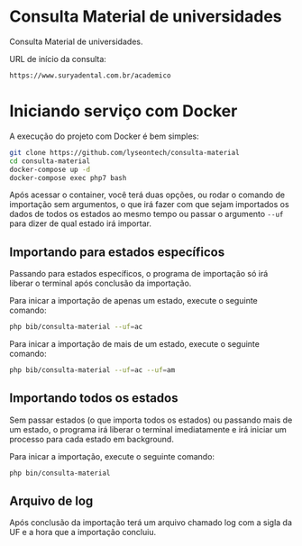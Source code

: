 # Consulta Material de universidades

Consulta Material de universidades.

URL de início da consulta:

```
https://www.suryadental.com.br/academico
```

# Iniciando serviço com Docker

A execução do projeto com Docker é bem simples:

```bash
git clone https://github.com/lyseontech/consulta-material
cd consulta-material
docker-compose up -d
docker-compose exec php7 bash
```

Após acessar o container, você terá duas opções, ou rodar o comando de
importação sem argumentos, o que irá fazer com que sejam importados os dados de
todos os estados ao mesmo tempo ou passar o argumento `--uf` para dizer de qual
estado irá importar.

## Importando para estados específicos

Passando para estados específicos, o programa de importação só irá liberar o
terminal após conclusão da importação.

Para inicar a importação de apenas um estado, execute o seguinte comando:

```bash
php bib/consulta-material --uf=ac
```

Para inicar a importação de mais de um estado, execute o seguinte comando:


```bash
php bib/consulta-material --uf=ac --uf=am
```

## Importando todos os estados

Sem passar estados (o que importa todos os estados) ou passando mais de um
estado, o programa irá liberar o terminal imediatamente e irá iniciar um
processo para cada estado em background.

Para inicar a importação, execute o seguinte comando:

```bash
php bin/consulta-material
```

## Arquivo de log

Após conclusão da importação terá um arquivo chamado log com a sigla da UF e a
hora que a importação concluiu.
